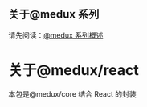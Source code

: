 ## 关于@medux 系列

请先阅读：[@medux 系列概述](https://github.com/wooline/medux)

# 关于@medux/react

本包是@medux/core 结合 React 的封装
